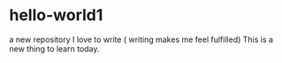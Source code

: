 # hello-world1
a new repository
I love to write ( writing makes me feel fulfilled)
This is a new thing to learn today. 
